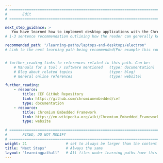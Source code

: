 ```yaml
---
# ================================================================================
#       Edit
# ================================================================================

next_step_guidance: >
   You have learned how to implement desktop applications with the Chromium Embedded Framework (CEF). You might be interested in learning how to use web technologies for creating cross-platform desktop apps.
# 1-3 sentence recommendation outlining how the reader can generally keep learning about these topics, and a specific explanation of why the next step is being recommended.

recommended_path: "/learning-paths/laptops-and-desktops/electron"
# Link to the next learning path being recommended(For example this could be /learning-paths/servers-and-cloud-computing/mongodb).


# further_reading links to references related to this path. Can be:
    # Manuals for a tool / software mentioned   (type: documentation)
    # Blog about related topics                 (type: blog)
    # General online references                 (type: website) 

further_reading:
    - resource:
        title: CEF GitHub Repository
        link: https://github.com/chromiumembedded/cef
        type: documentation
    - resource:
        title: Chromium Embedded Framework
        link: https://en.wikipedia.org/wiki/Chromium_Embedded_Framework
        type: website   

# ================================================================================
#       FIXED, DO NOT MODIFY
# ================================================================================
weight: 21                  # set to always be larger than the content in this path, and one more than 'review'
title: "Next Steps"         # Always the same
layout: "learningpathall"   # All files under learning paths have this same wrapper
---
```

